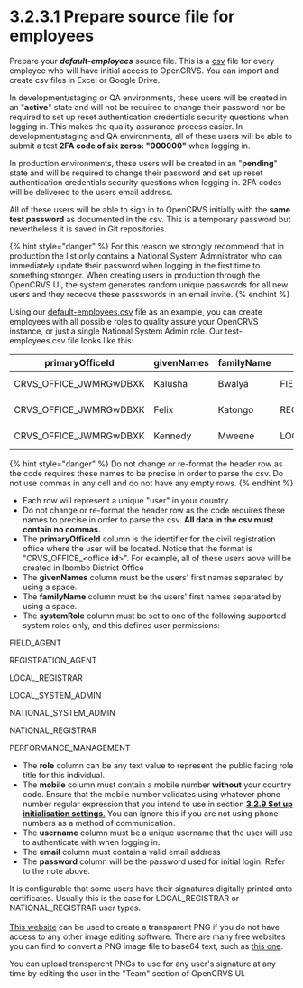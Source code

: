 # 3.2.3.1 Prepare source file for employees

Prepare your _**default-employees**_ source file. This is a [csv](https://en.wikipedia.org/wiki/Comma-separated\_values) file for every employee who will have initial access to OpenCRVS. You can import and create csv files in Excel or Google Drive.

In development/staging or QA environments, these users will be created in an "**active**" state and will not be required to change their password nor be required to set up reset authentication credentials security questions when logging in. This makes the quality assurance process easier. In development/staging and QA environments, all of these users will be able to submit a test **2FA code of six zeros: "000000"** when logging in.

In production environments, these users will be created in an "**pending**" state and will be required to change their password and set up reset authentication credentials security questions when logging in. 2FA codes will be delivered to the users email address.

All of these users will be able to sign in to OpenCRVS initially with the **same test password** as documented in the csv. This is a temporary password but nevertheless it is saved in Git repositories.

{% hint style="danger" %}
For this reason we strongly recommend that in production the list only contains a National System Admnistrator who can immediately update their password when logging in the first time to something stronger. When creating users in production through the OpenCRVS UI, the system generates random unique passwords for all new users and they receove these passswords in an email invite.
{% endhint %}

Using our [default-employees.csv](https://github.com/opencrvs/opencrvs-countryconfig/blob/develop/src/data-seeding/employees/source/default-employees.csv) file as an example, you can create employees with all possible roles to quality assure your OpenCRVS instance, or just a single National System Admin role. Our test-employees.csv file looks like this:

<table><thead><tr><th>primaryOfficeId</th><th width="225">givenNames</th><th>familyName</th><th>systemRole</th><th>role</th><th>mobile</th><th>username</th><th>email</th><th>password</th></tr></thead><tbody><tr><td>CRVS_OFFICE_JWMRGwDBXK</td><td>Kalusha</td><td>Bwalya</td><td>FIELD_AGENT</td><td>Social Worker</td><td>0911111111</td><td>k.bwalya</td><td>kalushabwalya@gmail.com</td><td>test</td></tr><tr><td>CRVS_OFFICE_JWMRGwDBXK</td><td>Felix</td><td>Katongo</td><td>REGISTRATION_AGENT</td><td>Registration Agent</td><td>0922222222</td><td>f.katongo</td><td>felixkatongo@gmail.com</td><td>test</td></tr><tr><td>CRVS_OFFICE_JWMRGwDBXK</td><td>Kennedy</td><td>Mweene</td><td>LOCAL_REGISTRAR</td><td>Local Registrar</td><td>0933333333</td><td>k.mweene</td><td>kennedymweene@gmail.com</td><td>test</td></tr></tbody></table>

{% hint style="danger" %}
Do not change or re-format the header row as the code requires these names to be precise in order to parse the csv. Do not use commas in any cell and do not have any empty rows.
{% endhint %}

* Each row will represent a unique "user" in your country.
* Do not change or re-format the header row as the code requires these names to precise in order to parse the csv. **All data in the csv must contain no commas.**
* The **primaryOfficeId** column is the identifier for the civil registration office where the user will be located. Notice that the format is "CRVS\_OFFICE\_\<office **id**>". For example, all of these users aove will be created in Ibombo District Office
* The **givenNames** column must be the users' first names separated by using a space.
* The **familyName** column must be the users' first names separated by using a space.
* The **systemRole** column must be set to one of the following supported system roles only, and this defines user permissions:

FIELD\_AGENT

REGISTRATION\_AGENT

LOCAL\_REGISTRAR

LOCAL\_SYSTEM\_ADMIN

NATIONAL\_SYSTEM\_ADMIN

NATIONAL\_REGISTRAR

PERFORMANCE\_MANAGEMENT

* The **role** column can be any text value to represent the public facing role title for this individual.
* The **mobile** column must contain a mobile number **without** your country code. Ensure that the mobile number validates using whatever phone number regular expression that you intend to use in section [**3.2.9 Set up initialisation settings**.](broken-reference) You can ignore this if you are not using phone numbers as a method of communication.
* The **username** column must be a unique username that the user will use to authenticate with when logging in.
* The **email** column must contain a valid email address
* The **password** column will be the password used for initial login. Refer to the note above.

It is configurable that some users have their signatures digitally printed onto certificates. Usually this is the case for LOCAL\_REGISTRAR or NATIONAL\_REGISTRAR user types.\
\
[This website](http://www.onlinesignaturecreator.com/) can be used to create a transparent PNG if you do not have access to any other image editing software. There are many free websites you can find to convert a PNG image file to base64 text, such as [this one](https://www.base64-image.de/).

You can upload transparent PNGs to use for any user's signature at any time by editing the user in the "Team" section of OpenCRVS UI.
